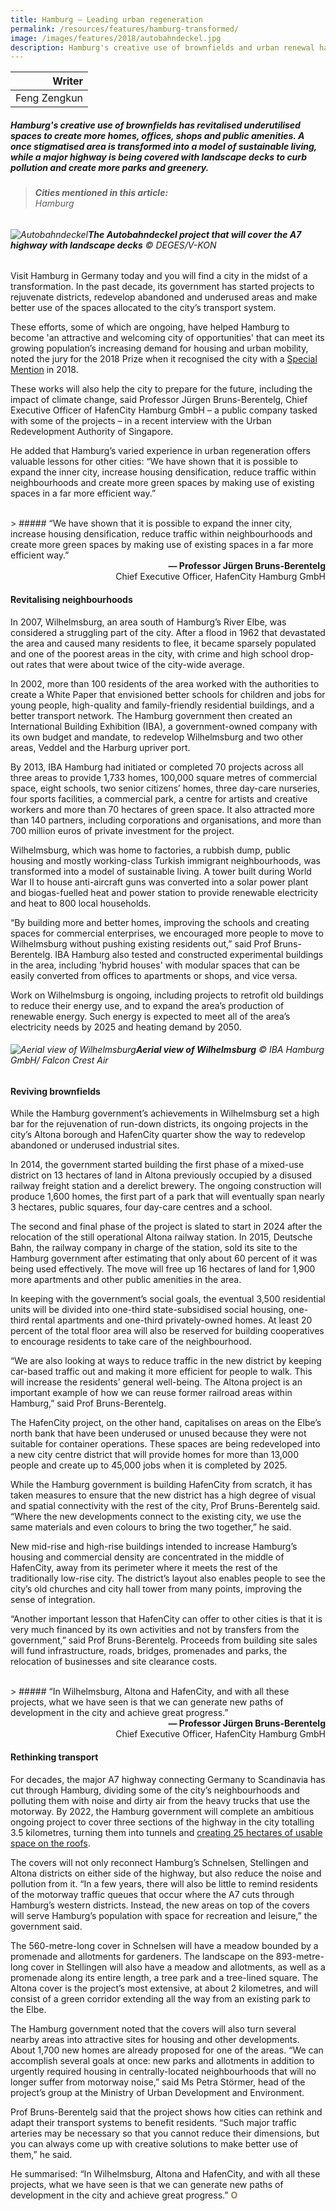 ```yaml
---
title: Hamburg – Leading urban regeneration
permalink: /resources/features/hamburg-transformed/
image: /images/features/2018/autobahndeckel.jpg
description: Hamburg's creative use of brownfields and urban renewal has revitalised underutilised spaces to create more homes, offices, shops and public amenities. A once stigmatised area is transformed into a model of sustainable living, while a major highway is being covered with landscape decks to curb pollution and create more parks and greenery.
---
```


| Writer |
|---:|
| Feng Zengkun |

##### Hamburg's creative use of brownfields has revitalised underutilised spaces to create more homes, offices, shops and public amenities. A once stigmatised area is transformed into a model of sustainable living, while a major highway is being covered with landscape decks to curb pollution and create more parks and greenery.

> ###### **Cities mentioned in this article:** <br> Hamburg

###### ![Autobahndeckel](/images/features/2018/autobahndeckel.jpg/)**The Autobahndeckel project that will cover the A7 highway with landscape decks** © DEGES/V-KON

Visit Hamburg in Germany today and you will find a city in the midst of a transformation. In the past decade, its government has started projects to rejuvenate districts, redevelop abandoned and underused areas and make better use of the spaces allocated to the city’s transport system.

These efforts, some of which are ongoing, have helped Hamburg to become 'an attractive and welcoming city of opportunities' that can meet its growing population’s increasing demand for housing and urban mobility, noted the jury for the 2018 Prize when it recognised the city with a [Special Mention](/hamburg/) in 2018.

These works will also help the city to prepare for the future, including the impact of climate change, said Professor Jürgen Bruns-Berentelg, Chief Executive Officer of HafenCity Hamburg GmbH – a public company tasked with some of the projects – in a recent interview with the Urban Redevelopment Authority of Singapore.

He added that Hamburg’s varied experience in urban regeneration offers valuable lessons for other cities: “We have shown that it is possible to expand the inner city, increase housing densification, reduce traffic within neighbourhoods and create more green spaces by making use of existing spaces in a far more efficient way.”

<br>
> ##### “We have shown that it is possible to expand the inner city, increase housing densification, reduce traffic within neighbourhoods and create more green spaces by making use of existing spaces in a far more efficient way.”

<div align="right"><b>— Professor Jürgen Bruns-Berentelg</b><br>Chief Executive Officer, HafenCity Hamburg GmbH</div>

#### **Revitalising neighbourhoods**

In 2007, Wilhelmsburg, an area south of Hamburg’s River Elbe, was considered a struggling part of the city. After a flood in 1962 that devastated the area and caused many residents to flee, it became sparsely populated and one of the poorest areas in the city, with crime and high school drop-out rates that were about twice of the city-wide average.

In 2002, more than 100 residents of the area worked with the authorities to create a White Paper that envisioned better schools for children and jobs for young people, high-quality and family-friendly residential buildings, and a better transport network. The Hamburg government then created an International Building Exhibition (IBA), a government-owned company with its own budget and mandate, to redevelop Wilhelmsburg and two other areas, Veddel and the Harburg upriver port.

By 2013, IBA Hamburg had initiated or completed 70 projects across all three areas to provide 1,733 homes, 100,000 square metres of commercial space, eight schools, two senior citizens’ homes, three day-care nurseries, four sports facilities, a commercial park, a centre for artists and creative workers and more than 70 hectares of green space. It also attracted more than 140 partners, including corporations and organisations, and more than 700 million euros of private investment for the project.

Wilhelmsburg, which was home to factories, a rubbish dump, public housing and mostly working-class Turkish immigrant neighbourhoods, was transformed into a model of sustainable living. A tower built during World War II to house anti-aircraft guns was converted into a solar power plant and biogas-fuelled heat and power station to provide renewable electricity and heat to 800 local households.

“By building more and better homes, improving the schools and creating spaces for commercial enterprises, we encouraged more people to move to Wilhelmsburg without pushing existing residents out,” said Prof Bruns-Berentelg. IBA Hamburg also tested and constructed experimental buildings in the area, including 'hybrid houses' with modular spaces that can be easily converted from offices to apartments or shops, and vice versa.

Work on Wilhelmsburg is ongoing, including projects to retrofit old buildings to reduce their energy use, and to expand the area’s production of renewable energy. Such energy is expected to meet all of the area’s electricity needs by 2025 and heating demand by 2050.

###### ![Aerial view of Wilhelmsburg](/images/features/2018/wilhelmsburg-aerial.jpg/)**Aerial view of Wilhelmsburg** © IBA Hamburg GmbH/ Falcon Crest Air

#### **Reviving brownfields**

While the Hamburg government’s achievements in Wilhelmsburg set a high bar for the rejuvenation of run-down districts, its ongoing projects in the city’s Altona borough and HafenCity quarter show the way to redevelop abandoned or underused industrial sites.

In 2014, the government started building the first phase of a mixed-use district on 13 hectares of land in Altona previously occupied by a disused railway freight station and a derelict brewery. The ongoing construction will produce 1,600 homes, the first part of a park that will eventually span nearly 3 hectares, public squares, four day-care centres and a school.

The second and final phase of the project is slated to start in 2024 after the relocation of the still operational Altona railway station. In 2015, Deutsche Bahn, the railway company in charge of the station, sold its site to the Hamburg government after estimating that only about 60 percent of it was being used effectively. The move will free up 16 hectares of land for 1,900 more apartments and other public amenities in the area.

In keeping with the government’s social goals, the eventual 3,500 residential units will be divided into one-third state-subsidised social housing, one-third rental apartments and one-third privately-owned homes. At least 20 percent of the total floor area will also be reserved for building cooperatives to encourage residents to take care of the neighbourhood.

“We are also looking at ways to reduce traffic in the new district by keeping car-based traffic out and making it more efficient for people to walk. This will increase the residents’ general well-being. The Altona project is an important example of how we can reuse former railroad areas within Hamburg,” said Prof Bruns-Berentelg.

The HafenCity project, on the other hand, capitalises on areas on the Elbe’s north bank that have been underused or unused because they were not suitable for container operations. These spaces are being redeveloped into a new city centre district that will provide homes for more than 13,000 people and create up to 45,000 jobs when it is completed by 2025.

While the Hamburg government is building HafenCity from scratch, it has taken measures to ensure that the new district has a high degree of visual and spatial connectivity with the rest of the city, Prof Bruns-Berentelg said. “Where the new developments connect to the existing city, we use the same materials and even colours to bring the two together,” he said.

New mid-rise and high-rise buildings intended to increase Hamburg’s housing and commercial density are concentrated in the middle of HafenCity, away from its perimeter where it meets the rest of the traditionally low-rise city. The district’s layout also enables people to see the city’s old churches and city hall tower from many points, improving the sense of integration.

“Another important lesson that HafenCity can offer to other cities is that it is very much financed by its own activities and not by transfers from the government,” said Prof Bruns-Berentelg. Proceeds from building site sales will fund infrastructure, roads, bridges, promenades and parks, the relocation of businesses and site clearance costs.

<br>
> ##### “In Wilhelmsburg, Altona and HafenCity, and with all these projects, what we have seen is that we can generate new paths of development in the city and achieve great progress.”

<div align="right"><b>— Professor Jürgen Bruns-Berentelg</b><br>Chief Executive Officer, HafenCity Hamburg GmbH</div>

#### **Rethinking transport**

For decades, the major A7 highway connecting Germany to Scandinavia has cut through Hamburg, dividing some of the city’s neighbourhoods and polluting them with noise and dirty air from the heavy trucks that use the motorway. By 2022, the Hamburg government will complete an ambitious ongoing project to cover three sections of the highway in the city totalling 3.5 kilometres, turning them into tunnels and [creating 25 hectares of usable space on the roofs](https://www.hamburg.de%2Fcontentblob%2F4018374%2Fdata%2F12-08-broschuere-gesamtprojekt-freiraum-und-ruhe-english.pdf).

The covers will not only reconnect Hamburg’s Schnelsen, Stellingen and Altona districts on either side of the highway, but also reduce the noise and pollution from it. “In a few years, there will also be little to remind residents of the motorway traffic queues that occur where the A7 cuts through Hamburg’s western districts. Instead, the new areas on top of the covers will serve Hamburg’s population with space for recreation and leisure,” the government said.

The 560-metre-long cover in Schnelsen will have a meadow bounded by a promenade and allotments for gardeners. The landscape on the 893-metre-long cover in Stellingen will also have a meadow and allotments, as well as a promenade along its entire length, a tree park and a tree-lined square. The Altona cover is the project’s most extensive, at about 2 kilometres, and will consist of a green corridor extending all the way from an existing park to the Elbe.

The Hamburg government noted that the covers will also turn several nearby areas into attractive sites for housing and other developments. About 1,700 new homes are already proposed for one of the areas. “We can accomplish several goals at once: new parks and allotments in addition to urgently required housing in centrally-located neighbourhoods that will no longer suffer from motorway noise,” said Ms Petra Störmer, head of the project’s group at the Ministry of Urban Development and Environment.

Prof Bruns-Berentelg said that the project shows how cities can rethink and adapt their transport systems to benefit residents. “Such major traffic arteries may be necessary so that you cannot reduce their dimensions, but you can always come up with creative solutions to make better use of them,” he said.

He summarised: “In Wilhelmsburg, Altona and HafenCity, and with all these projects, what we have seen is that we can generate new paths of development in the city and achieve great progress.” **<font color="#967942">O</font>**
